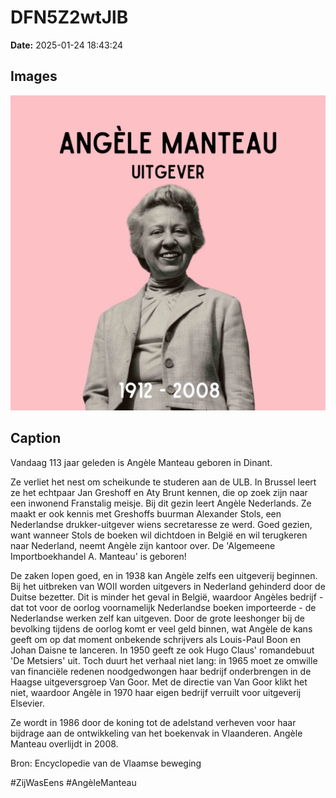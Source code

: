 # DFN5Z2wtJlB

**Date:** 2025-01-24 18:43:24

## Images

![Image](../images_posts_json/DFN5Z2wtJlB_0.webp)

## Caption

Vandaag 113 jaar geleden is Angèle Manteau geboren in Dinant. 

Ze verliet het nest om scheikunde te studeren aan de ULB. In Brussel leert ze het echtpaar Jan Greshoff en Aty Brunt kennen, die op zoek zijn naar een inwonend Franstalig meisje. Bij dit gezin leert Angèle Nederlands. Ze maakt er ook kennis met Greshoffs buurman Alexander Stols, een Nederlandse drukker-uitgever wiens secretaresse ze werd. Goed gezien, want wanneer Stols de boeken wil dichtdoen in België en wil terugkeren naar Nederland, neemt Angèle zijn kantoor over. De 'Algemeene Importboekhandel A. Manteau' is geboren! 

De zaken lopen goed, en in 1938 kan Angèle zelfs een uitgeverij beginnen. Bij het uitbreken van WOII worden uitgevers in Nederland gehinderd door de Duitse bezetter. Dit is minder het geval in België, waardoor Angèles bedrijf - dat tot voor de oorlog voornamelijk Nederlandse boeken importeerde - de Nederlandse werken zelf kan uitgeven. Door de grote leeshonger bij de bevolking tijdens de oorlog komt er veel geld binnen, wat Angèle de kans geeft om op dat moment onbekende schrijvers als Louis-Paul Boon en Johan Daisne te lanceren. In 1950 geeft ze ook Hugo Claus' romandebuut 'De Metsiers' uit. Toch duurt het verhaal niet lang: in 1965 moet ze omwille van financiële redenen noodgedwongen haar bedrijf onderbrengen in de Haagse uitgeversgroep Van Goor. Met de directie van Van Goor klikt het niet, waardoor Angèle in 1970 haar eigen bedrijf verruilt voor uitgeverij Elsevier. 

Ze wordt in 1986 door de koning tot de adelstand verheven voor haar bijdrage aan de ontwikkeling van het boekenvak in Vlaanderen. Angèle Manteau overlijdt in 2008.

Bron: Encyclopedie van de Vlaamse beweging

#ZijWasEens #AngèleManteau

